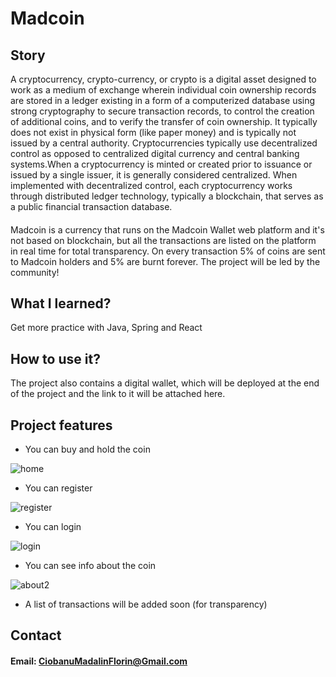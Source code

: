 # Madcoin

## Story

A cryptocurrency, crypto-currency, or crypto is a digital asset designed to work as a medium of exchange wherein individual coin ownership records are stored in a ledger existing in a form of a computerized database using strong cryptography to secure transaction records, to control the creation of additional coins, and to verify the transfer of coin ownership. It typically does not exist in physical form (like paper money) and is typically not issued by a central authority. Cryptocurrencies typically use decentralized control as opposed to centralized digital currency and central banking systems.When a cryptocurrency is minted or created prior to issuance or issued by a single issuer, it is generally considered centralized. When implemented with decentralized control, each cryptocurrency works through distributed ledger technology, typically a blockchain, that serves as a public financial transaction database.

####

Madcoin is a currency that runs on the Madcoin Wallet web platform and it's not based on blockchain, but all the transactions are listed on the platform in real time for total transparency.
On every transaction 5% of coins are sent to Madcoin holders and 5% are burnt forever.
The project will be led by the community!

## What I learned?

Get more practice with Java, Spring and React

## How to use it?

The project also contains a digital wallet, which will be deployed at the end of the project and the link to it will be attached here.

## Project features

- You can buy and hold the coin

![home](https://user-images.githubusercontent.com/62752342/117424599-9c422580-af2a-11eb-85bb-bb67c1f338a7.png)

- You can register

![register](https://user-images.githubusercontent.com/62752342/117424649-ac5a0500-af2a-11eb-8f87-3abab3acc20f.png)

- You can login

![login](https://user-images.githubusercontent.com/62752342/117424682-b54ad680-af2a-11eb-8e00-898dad4b665a.png)

- You can see info about the coin

![about2](https://user-images.githubusercontent.com/62752342/117424708-bda31180-af2a-11eb-886e-ecec495a7249.png)

- A list of transactions will be added soon (for transparency)

## Contact

#### Email: CiobanuMadalinFlorin@Gmail.com
